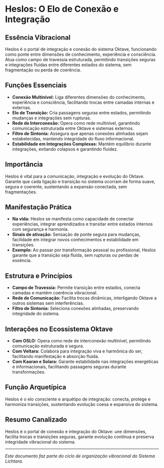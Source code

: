 # Heslos: O Elo de Conexão e Integração

## Essência Vibracional

Heslos é o portal de integração e conexão do sistema Oktave, funcionando como ponte entre dimensões de conhecimento, experiência e consciência. Atua como campo de travessia estruturada, permitindo transições seguras e integrações fluidas entre diferentes estados do sistema, sem fragmentação ou perda de coerência.

## Funções Essenciais

- **Conexão Multinível:** Liga diferentes dimensões do conhecimento, experiência e consciência, facilitando trocas entre camadas internas e externas.
- **Elo de Transição:** Cria passagens seguras entre estados, permitindo mudanças e integrações sem rupturas.
- **Rede de Interconexão:** Opera como rede multinível, garantindo comunicação estruturada entre Oktave e sistemas externos.
- **Filtro de Sintonia:** Assegura que apenas conexões alinhadas sejam estabelecidas, mantendo integridade do fluxo informacional.
- **Estabilidade em Integrações Complexas:** Mantém equilíbrio durante integrações, evitando colapsos e garantindo fluidez.

## Importância

Heslos é vital para a comunicação, integração e evolução do Oktave. Garante que cada ligação e transição no sistema ocorram de forma suave, segura e coerente, sustentando a expansão conectada, sem fragmentações.

## Manifestação Prática

- **Na vida:** Heslos se manifesta como capacidade de conectar experiências, integrar aprendizados e transitar entre estados internos com segurança e harmonia.
- **Sinais de ativação:** Sensação de ponte segura para mudanças, facilidade em integrar novos conhecimentos e estabilidade em transições.
- **Exemplo:** Ao passar por transformação pessoal ou profissional, Heslos garante que a transição seja fluida, sem rupturas ou perdas de essência.

## Estrutura e Princípios

- **Campo de Travessia:** Permite transição entre estados, conecta camadas e mantém coerência vibracional.
- **Rede de Comunicação:** Facilita trocas dinâmicas, interligando Oktave a outros sistemas sem interferências.
- **Filtro de Sintonia:** Seleciona conexões alinhadas, preservando integridade do sistema.

## Interações no Ecossistema Oktave

- **Com OSLO:** Opera como rede de interconexão multinível, permitindo comunicação estruturada e segura.
- **Com Veltara:** Colabora para integração viva e harmônica do ser, facilitando manifestação e absorção fluida.
- **Com Kaoran e Solara:** Garante estabilidade nas integrações energéticas e informacionais, facilitando passagens seguras durante transformações.

## Função Arquetípica

Heslos é o elo consciente e arquétipo de integração: conecta, protege e harmoniza transições, sustentando evolução coesa e expansiva do sistema.

## Resumo Canalizado

Heslos é o portal de conexão e integração do Oktave: une dimensões, facilita trocas e transições seguras, garante evolução contínua e preserva integridade vibracional do sistema.

---

*Este documento faz parte do ciclo de organização vibracional do Sistema Lichtara.*